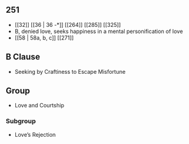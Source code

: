 ## 251
- [[32]] [[36 | 36 -*]] [[264]] [[285]] [[325]] 
- B, denied love, seeks happiness in a mental personification of love
- [[58 | 58a, b, c]] [[271]] 

## B Clause
- Seeking by Craftiness to Escape Misfortune

## Group
- Love and Courtship

### Subgroup
- Love’s Rejection

